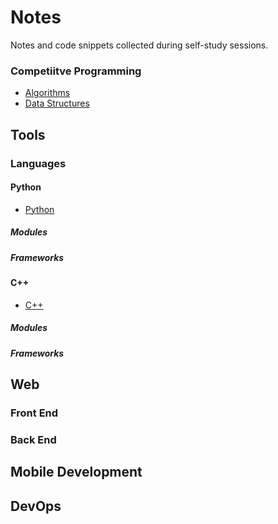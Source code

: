 # Notes
Notes and code snippets collected during self-study sessions.

### Competiitve Programming
- [Algorithms](https://github.com/argentumx/Notes/blob/master/docs/algorithms.md)
- [Data Structures](https://github.com/argentumx/Notes/blob/master/docs/data_structures.md)

## Tools
### Languages
#### Python
  - [Python]()
##### Modules
##### Frameworks
#### C++
  - [C++]()
##### Modules
##### Frameworks
  

## Web

### Front End

### Back End

## Mobile Development

## DevOps

